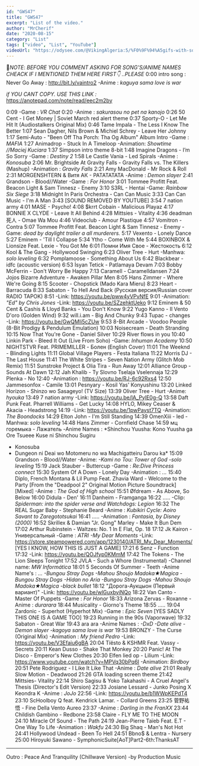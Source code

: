 ```yaml
---
id: "GWS47"
title: "GWS47"
excerpt: "List of the video."
author: "MrCherif"
date: "2020-08-15"
category: "List"
tags: ["video", "List", "YouTube"]
videoUrl: "https://odysee.com/@VikingAlgeria:5/%F0%9F%94%A5gifs-with-sound-coub-mix-!-47-%E2%9A%A1%EF%B8%8F:8"
---
```

📌*NOTE*:
*BEFORE YOU COMMENT ASKING FOR SONG'S/ANIME NAMES CHEACK IF I MENTIONED THEM HERE FIRST👇 ..PLEASE*
0:00 intro song : Never Go Away :
http://bit.ly/vaintro2
-Anime : *kaguya sama love is war*

*if YOU CANT COPY. USE THIS LINK :*
https://anotepad.com/note/read/eec2m2by

0:09
-Game : *VR Chat*
0:20
-Anime : *sakurasou no pet na kanojo*
0:26 50 Cent - I Get Money | Soviet March red alert theme
0:37 Sporty-O - Let Me Hit It (Audiostalkers Original Mix)
0:46 Tame Impala - The Less I Know The Better
1:07 Sean Dagher, Nils Brown & Michiel Schrey - Leave Her Johnny
1:17 Semi-Auto - "Been Off Tha Porch: Tha Og Album" Album Intro
-Game : *MAFIA*
1:27 Animadrop - Stuck In A Timeloop
-Animation: *Showtime //Maciej Kuciara*
1:37 Simpson intro theme 8-bit
1:48 Imagine Dragons - I’m So Sorry
-Game : *Destiny 2*
1:58 Le Castle Vania - Led Spirals
-Anime : *Konosuba*
2:06 Mr. Brightside At Gravity Falls - Gravity Falls vs. The Killers (Mashup)
-Animation : *Gravity Falls*
2:21 Amy MacDonald - Mr Rock & Roll
2:31 MORGENSHTERN & Витя АК - РАТАТАТАТА
-Anime : *Demon slayer*
2:41 Grandson - Blood//Water
-Game : *For Honor*
3:01 Tommee Profitt Feat. Beacon Light & Sam Tinnesz - Enemy
3:10 S3RL - Hentai
-Game: *Rainbow Six Siege*
3:18 Midnight In Paris Orchestra - Can Can Music
3:33 Can Can Music - I'm A Man
3:43 
[SOUND REMOVED BY YOUTUBE]
3:54 7 nation army
4:01 MASE - Psycho!
4:08 $krrt Cobain - Malicious Playaz
4:17 BONNIE X CLYDE - Leave It All Behind
4:28 Mittsies - Vitality
4:36 deadman 死人 - Omae Wa Mou
4:46 Videoclub - Amour Plastique
4:57 Vomitron - Contra
5:07 Tommee Profitt Feat. Beacon Light & Sam Tinnesz - Enemy
-Game: *dead by daylight trailer a all murderers.*
5:17 Vexento - Lonely Dance
5:27 Eminem - 'Till I Collapse
5:34 Ytho - Come With Me
5:44 BOXINBOX & Lionsize Feat. Lexie - You Got Me
6:01 Помни Имя Свое - Жестокость
6:12 Kool & The Gang - Hollywood Swinging
6:23 Oliver Tree - Hurt
-Manhwa: *solo leveling*
6:32 Pomplamoose - Something About Us
6:42 Blackbear - idfc (acoustic version)
6:53 İsyan Tetick - Patlamaya Devam
7:03 Bobby McFerrin - Don't Worry Be Happy
7:13 Caramell - Caramelldansen
7:24 Jojos Bizarre Adventure - Awaken Pillar Men
8:05 Hans Zimmer - Where We're Going
8:15 Scooter - Chopstick (Mado Kara Mieru)
8:23 Heart - Barracuda
8:33 Sabaton - To Hell And Back (Русская версия/Russian cover RADIO TAPOK)
8:51 
-Link: https://youtu.be/pww4yVPvNfE
9:01 
-Animation: *"Ed" by Chris Jones*
-Link: https://youtu.be/SZzehktUeko
9:12 Eminem & 50 Cent & Cashis & Lloyd Banks - You Don't Know
9:22 Yugo Kanno - Il Vento D'oro (Golden Wind)
9:32 will.i.am - Big And Chunky
9:43  Tupac - changes 
-Link: https://youtu.be/GwQMIi5cZUw
9:53 8-Bit Arcade - Voodoo People (8-Bit Prodigy & Pendulum Emulation)
10:03 Noisecream - Death Stranding
10:15 Now That You're Gone - Daniel Silver
10:29 River flows in you
10:40 Linkin Park - Bleed It Out (Live From Soho)
-Game: *Inhuman Academy*
10:50 NIGHTSTVR Feat. PRIMEMILLER - Болен (English Cover)
11:01 The Weeknd - Blinding Lights
11:11 Global Village Players - Festa Italiana
11:22 Morris DJ - The Last House
11:41 The White Stripes - Seven Nation Army (Glitch Mob Remix)
11:51 Sunstroke Project & Olia Tira - Run Away
12:01 Alliance Group - Sounds At Dawn
12:12 Jah Khalib - Ty Slovno Tselaja Vselennaja
12:29 Plenka - No
12:40 
-Animation : https://youtu.be/RJ-6c92Rxs4
12:50 Jammesonfox - Camile
13:01 Pesnyary - Kosil Yas' Konyushinu
13:20 Linked Horizon - Shinzo wo Sasageyo! (TV Size)
13:39 Oliver Tree - Hurt
-Anime: *hyouka*
13:49 7 nation army
-Link: https://youtu.be/lA_PylE0g-Q
13:58 Daft Punk Feat. Pharrell Williams - Get Lucky
14:08 HYLO, Mikey Ceaser & Akacia - Headstrong
14:19 
-Link: https://youtu.be/1pwPayst7TQ
-Animation: *The Boondocks*
14:29 Elton John - I'm Still Standing
14:39 OmenXiii - led
-Manhwa: *solo leveling*
14:48 Hans Zimmer - Cornfield Chase
14:59 мц горемыка - Лажатель
-Anime Names : *Shinchou Yuusha: Kono Yuusha ga Ore Tsueee Kuse ni Shinchou Sugiru
- Konosuba 
- Dungeon ni Deai wo Motomeru no wa Machigatteiru Darou ka*
15:09 Grandson - Blood//Water
-Anime: *-Kami no Tou: Tower of God
-solo leveling*
15:19 Jack Stauber - Buttercup
-Game : *Re:Dive Princess connect*
15:30 System Of A Down - Lonely Day
-Animation : *...*
15:40 Diplo, French Montana & Lil Pump Feat. Zhavia Ward - Welcome to the Party [From the "Deadpool 2" Original Motion Picture Soundtrack] [Mixed]
-Anime : *The God of High school*
15:51 Øfdream - As Above, So Below
16:00 Didula - Den'
16:11 Danheim - Framganga
16:22 .....
-Clip: *Spiderman: into the spider verse and Watchdogs: Legion*
16:32 The REAL Sugar Baby - Stephanie Beard
-Anime : *Kubikiri Cycle: Aoiro Savant to Zaregototsukai*
16:41 .....
-Animation : *Fantasia, by Disney (2000)*
16:52 Skrillex & Damian "Jr. Gong" Marley - Make It Bun Dem
17:02 Arthur Rubinstein - Waltzes: No. 1 In E Flat, Op. 18
17:12 Jk Kairon - Универсальный
-Game : *ATRI -My Dear Moments*
-Link: https://store.steampowered.com/app/1230140/ATRI_My_Dear_Moments/
[YES I KNOW, HOW THIS IS JUST A GAME]
17:21 6 Senz - Function
17:32
-Link: https://youtu.be/QOJfyp0KMmM
17:42 The Tokens - The Lion Sleeps Tonight
17:52 JVLA - Such a Whore (Instrumental)
-Channel name: *MW Informática*
18:01 5 Seconds Of Summer - Teeth
-Anime Name's : *...
-Bungou Stray Dogs
-Mahou Shoujo Madoka★Magica
-Bungou Stray Dogs
-Hidan no Aria
-Bungou Stray Dogs
-Mahou Shoujo Madoka★Magica
-black bullet*
18:12 "Дорога-Аукцыон (Первый вариант)"
-Link: https://youtu.be/wlGuxbyiNQo
18:22 Van Canto - Master Of Puppets
-Game : *For Honor*
18:33 Arizona Zervas - Roxanne
-Anime : *durarara*
18:44 Musicality - Giorno's Theme
18:55 .....
19:04 Zardonic - Superhot (Hyperhot Mix)
-Game : *Epic Seven*
[YES SADLY THIS ONE IS A GAME TOO]
19:23 Running in the 90s (Vaporwave)
19:32 Sabaton - Great War
19:43 ara ara
-Anime Names : *-DxD
-Date alive
-Demon slayer
-kagoya sama love is war*
19:53 BRONZY - The Curse (Original Mix)
-Animation : *My friend Pedro*
-Link: https://youtu.be/V3Efaiu6gBA
20:04 Tiësto & KSHMR Feat. Vassy - Secrets
20:11 Kean Dusso - Shake That Monkey
20:20 Panic! At The Disco - Emperor's New Clothes
20:30 Elfen lied op - Lilium
-Link: https://www.youtube.com/watch?v=MPVq30bPq6I
-Animation: *Birdboy*
20:51 Pete Rodriguez - I Like It Like That
-Anime : *Date alive*
21:01 Really Slow Motion - Deadwood
21:26 GTA loading screen theme
21:42 Mittsies- Vitality
22:14 Shiro Sagisu & Yoko Takahashi - 
A Cruel Angel's Thesis (Director's Edit Version)
22:33 Josiane Lessard - Junko Posing X Keondra K
-Anime : *JoJo*
22:56 
-Link: https://youtu.be/b1WWpKEPdT4
23:10 ScHoolboy Q feat. Kendrick Lamar. - Collard Greens
23:25 菅野祐悟 - Fine Della Vento Aureo
23:37 
-Anime : *Darling in the FranXX*
23:44 Childish Gambino - Redbone
23:58 Claire - FLY ME TO THE MOON
24:10 Miracle Of Sound - The Path
24:19 Jean-Pierre Taïeb Feat. E.T - One Way To Life
-Animation : *Wakfu*
24:30 Big Shaq - Man's Not Hot
24:41 Hollywood Undead - Been To Hell
24:51 Bbno$ & Lentra - Nursery
25:00 Hiroyuki Sawano - SymphonicSuite[AoT]Part2-6th:ThanksAT

----
Outro : Peace And Tranquility (Chillwave Version) -by Production Music
